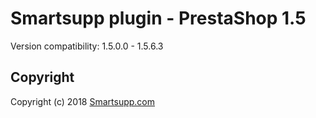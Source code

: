 # Smartsupp plugin - PrestaShop 1.5

Version compatibility: 1.5.0.0 - 1.5.6.3

## Copyright

Copyright (c) 2018 [Smartsupp.com](https://www.smartsupp.com/)
